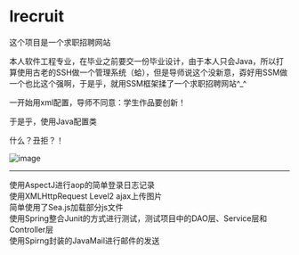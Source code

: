 # lrecruit
这个项目是一个求职招聘网站   

本人软件工程专业，在毕业之前要交一份毕业设计，由于本人只会Java，所以打算使用古老的SSH做一个管理系统（蛤），但是导师说这个没新意，孬好用SSM做一个也比这个强啊，于是乎，就用SSM框架揉了一个求职招聘网站^_^   

一开始用xml配置，导师不同意：学生作品要创新！    

于是乎，使用Java配置类   

什么？丑拒？！   

![image](http://ogtt1ia7v.bkt.clouddn.com/20170521172243.png)   

---
使用AspectJ进行aop的简单登录日志记录   
使用XMLHttpRequest Level2 ajax上传图片       
简单使用了Sea.js加载部分js文件      
使用Spring整合Junit的方式进行测试，测试项目中的DAO层、Service层和Controller层        
使用Spirng封装的JavaMail进行邮件的发送
